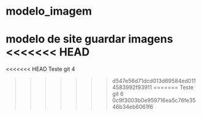 # modelo_imagem
modelo de site guardar imagens
<<<<<<< HEAD
=======

<<<<<<< HEAD
Teste git 4
>>>>>>> d547e56d71dcd013d69584ed0114583992f93911
=======
Teste git 6
>>>>>>> 0c9f3003b0e959716ea5c76fe3546b34eb6061f6
